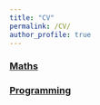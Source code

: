 ```yaml
---
title: "CV"
permalink: /CV/
author_profile: true
---
```


### [Maths](https://le27.github.io/Luke-Elliott/files/CV_Maths.pdf)

### [Programming](https://le27.github.io/Luke-Elliott/files/CV_Prog.pdf)